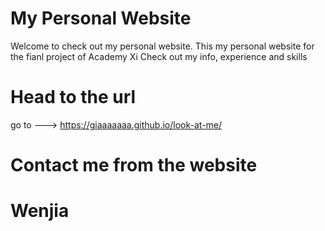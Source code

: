 # My Personal Website
Welcome to check out my personal website.
This my personal website for the fianl project of Academy Xi
Check out my info, experience and skills
# Head to the url
go to ---> https://giaaaaaaa.github.io/look-at-me/
# Contact me from the website
# Wenjia
